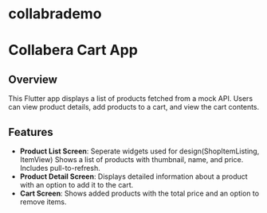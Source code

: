 # collabrademo

# Collabera Cart App

## Overview

This Flutter app displays a list of products fetched from a mock API. Users can view product details, add products to a cart, and view the cart contents.

## Features

- **Product List Screen**: Seperate widgets used for design(ShopItemListing, ItemView) Shows a list of products with thumbnail, name, and price. Includes pull-to-refresh.
- **Product Detail Screen**: Displays detailed information about a product with an option to add it to the cart.
- **Cart Screen**: Shows added products with the total price and an option to remove items.

